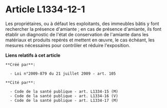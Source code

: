 # Article L1334-12-1

Les propriétaires, ou à défaut les exploitants, des immeubles bâtis y font rechercher la présence d'amiante ; en cas de
présence d'amiante, ils font établir un diagnostic de l'état de conservation de l'amiante dans les matériaux et produits
repérés et mettent en œuvre, le cas échéant, les mesures nécessaires pour contrôler et réduire l'exposition.

**Liens relatifs à cet article**

	**Créé par**:

	  - Loi n°2009-879 du 21 juillet 2009 - art. 105

	**Cité par**:

	  - Code de la santé publique - art. L1334-15 (M)
	  - Code de la santé publique - art. L1334-16 (V)
	  - Code de la santé publique - art. L1334-17 (M)
